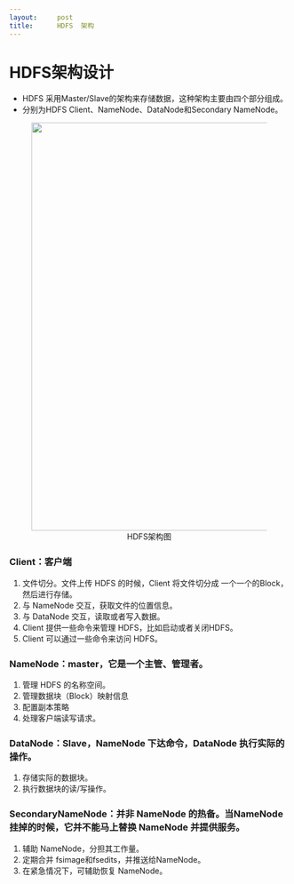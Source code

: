 ```yaml
---
layout:     post
title:      HDFS  架构
---
```

<div id="article_content" class="article_content clearfix csdn-tracking-statistics" data-pid="blog" data-mod="popu_307" data-dsm="post">
								            <link rel="stylesheet" href="https://csdnimg.cn/release/phoenix/template/css/ck_htmledit_views-f76675cdea.css">
						<div class="htmledit_views" id="content_views">
                <h1>HDFS架构设计</h1>

<ul><li>HDFS 采用Master/Slave的架构来存储数据，这种架构主要由四个部分组成。</li>
	<li>分别为HDFS Client、NameNode、DataNode和Secondary NameNode。</li>
</ul><div style="text-align:center;">
<figure class="image"><img alt="HDFS架构图" height="735" src="https://img-blog.csdn.net/20180928104434899?watermark/2/text/aHR0cHM6Ly9ibG9nLmNzZG4ubmV0L2xvdmUyODQ5NjkyMTQ=/font/5a6L5L2T/fontsize/400/fill/I0JBQkFCMA==/dissolve/70" width="1012"><figcaption>HDFS架构图</figcaption></figure></div>

<h3>Client：客户端</h3>

<ol><li>文件切分。文件上传 HDFS 的时候，Client 将文件切分成 一个一个的Block，然后进行存储。</li>
	<li>与 NameNode 交互，获取文件的位置信息。</li>
	<li>与 DataNode 交互，读取或者写入数据。</li>
	<li>Client 提供一些命令来管理 HDFS，比如启动或者关闭HDFS。</li>
	<li>Client 可以通过一些命令来访问 HDFS。</li>
</ol><h3>NameNode：master，它是一个主管、管理者。</h3>

<ol><li>管理 HDFS 的名称空间。</li>
	<li>管理数据块（Block）映射信息</li>
	<li>配置副本策略</li>
	<li>处理客户端读写请求。</li>
</ol><h3>DataNode：Slave，NameNode 下达命令，DataNode 执行实际的操作。</h3>

<ol><li>存储实际的数据块。</li>
	<li>执行数据块的读/写操作。</li>
</ol><h3>SecondaryNameNode：并非 NameNode 的热备。当NameNode 挂掉的时候，它并不能马上替换 NameNode 并提供服务。</h3>

<ol><li>辅助 NameNode，分担其工作量。</li>
	<li>定期合并 fsimage和fsedits，并推送给NameNode。</li>
	<li>在紧急情况下，可辅助恢复 NameNode。</li>
</ol>            </div>
                </div>